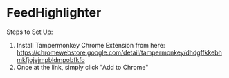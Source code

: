 # FeedHighlighter

Steps to Set Up:

1. Install Tampermonkey Chrome Extension from here: https://chromewebstore.google.com/detail/tampermonkey/dhdgffkkebhmkfjojejmpbldmpobfkfo
2. Once at the link, simply click "Add to Chrome"
